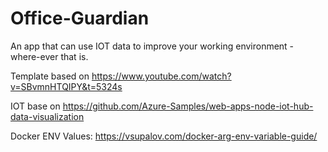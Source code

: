 # Office-Guardian
An app that can use IOT data to improve your working environment - where-ever that is.

Template based on https://www.youtube.com/watch?v=SBvmnHTQIPY&t=5324s

IOT base on https://github.com/Azure-Samples/web-apps-node-iot-hub-data-visualization

Docker ENV Values:
https://vsupalov.com/docker-arg-env-variable-guide/
